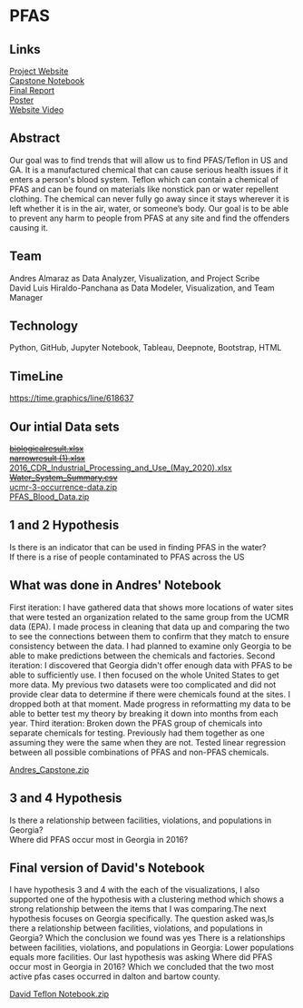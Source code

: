 # PFAS

## Links
[Project Website](https://ggc-dsa.github.io/pfas/)  
[Capstone Notebook](https://deepnote.com/workspace/andres-al-71a4-641a0af0-55f4-45b5-b3cd-3b9eadbe9894/project/Capstone-1c411a1a-39b3-482a-9f41-b53f24acaa96/%2FCapstone.ipynb)  
[Final Report](https://github.com/GGC-DSA/pfas/files/8637304/Final.Report.pdf)  
[Poster](https://github.com/GGC-DSA/pfas/files/8636794/CREATE.Poster.pdf)  
[Website Video](https://youtu.be/xrL_Gv2wUks)

## Abstract 
Our goal was to find trends that will allow us to find PFAS/Teflon in US and GA. It is a manufactured chemical that can cause serious health issues if it enters a person's blood system. Teflon which can contain a chemical of PFAS and can be found on materials like nonstick pan or water repellent clothing. The chemical can never fully go away since it stays wherever it is left whether it is in the air, water, or someone’s body. Our goal is to be able to prevent any harm to people from PFAS at any site and find the offenders causing it.

## Team
Andres Almaraz as Data Analyzer, Visualization, and Project Scribe  
David Luis Hiraldo-Panchana as Data Modeler, Visualization, and Team Manager

## Technology
Python, GitHub, Jupyter Notebook, Tableau, Deepnote, Bootstrap, HTML


## TimeLine 
https://time.graphics/line/618637

## Our intial Data sets 
~~[biologicalresult.xlsx](https://github.com/GGC-DSA/pfas/files/8076303/biologicalresult.xlsx)~~  
~~[narrowresult (1).xlsx](https://github.com/GGC-DSA/pfas/files/8076304/narrowresult.1.xlsx)~~  
[2016_CDR_Industrial_Processing_and_Use_(May_2020).xlsx](https://github.com/GGC-DSA/pfas/files/8076312/2016_CDR_Industrial_Processing_and_Use_.May_2020.xlsx)  
~~[Water_System_Summary.csv](https://github.com/GGC-DSA/pfas/files/8076308/Water_System_Summary.csv)~~  
[ucmr-3-occurrence-data.zip](https://github.com/GGC-DSA/pfas/files/8076314/ucmr-3-occurrence-data.zip)  
[PFAS_Blood_Data.zip](https://github.com/GGC-DSA/pfas/files/8608164/PFAS_Blood_Data.zip)

## 1 and 2 Hypothesis
Is there is an indicator that can be used in finding PFAS in the water?  
If there is a rise of people contaminated to PFAS across the US

## What was done in Andres' Notebook
First iteration: I have gathered data that shows more locations of water sites that were tested an organization related to the same group from the UCMR data (EPA). I made process in cleaning that data up and comparing the two to see the connections between them to confirm that they match to ensure consistency between the data. I had planned to examine only Georgia to be able to make predictions between the chemicals and factories.
Second iteration: I discovered that Georgia didn't offer enough data with PFAS to be able to sufficiently use. I then focused on the whole United States to get more data. My previous two datasets were too complicated and did not provide clear data to determine if there were chemicals found at the sites. I dropped both at that moment. Made progress in reformatting my data to be able to better test my theory by breaking it down into months from each year.
Third iteration: Broken down the PFAS group of chemicals into separate chemicals for testing. Previously had them together as one assuming they were the same when they are not. Tested linear regression between all possible combinations of PFAS and non-PFAS chemicals.

[Andres_Capstone.zip](https://github.com/GGC-DSA/pfas/files/8637059/Andres_Capstone.zip)

## 3 and 4 Hypothesis
Is there a relationship between facilities, violations, and populations in Georgia?  
Where did PFAS occur most in Georgia in 2016?

## Final version of David's Notebook
I have hypothesis 3 and 4 with the each of the visualizations, I also supported one of the hypothesis with a clustering method which shows a strong relationship between the items that I was comparing.The next hypothesis focuses on Georgia specifically. The question asked was,Is there a relationship between facilities, violations, and populations in Georgia? Which the conclusion we found was yes There is a relationships between facilities, violations, and populations in Georgia: Lower populations equals more facilities.
Our last hypothesis was asking Where did PFAS occur most in Georgia in 2016? Which we concluded that the two most active pfas cases occurred in dalton and bartow county.

[David Teflon Notebook.zip](https://github.com/GGC-DSA/pfas/files/8172962/David.Teflon.Notebook.zip)


